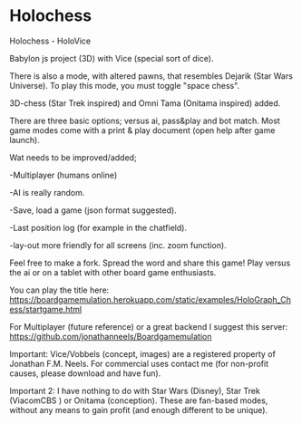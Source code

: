 # Holochess
Holochess - HoloVice

Babylon js project (3D) with Vice (special sort of dice). 

There is also a mode, with altered pawns, that resembles Dejarik (Star Wars Universe). 
To play this mode, you must toggle "space chess".

3D-chess (Star Trek inspired) and Omni Tama (Onitama inspired) added.

There are three basic options; versus ai, pass&play and bot match. 
Most game modes come with a print & play document (open help after game launch).



Wat needs to be improved/added;

-Multiplayer (humans online)

-AI is really random.

-Save, load a game (json format suggested).

-Last position log (for example in the chatfield).

-lay-out more friendly for all screens (inc. zoom function).



Feel free to make a fork. Spread the word and share this game! Play versus the ai or on a tablet with other board game enthusiasts.


You can play the title here: https://boardgamemulation.herokuapp.com/static/examples/HoloGraph_Chess/startgame.html

For Multiplayer  (future reference) or a great backend I suggest this server: https://github.com/jonathanneels/Boardgamemulation

Important: Vice/Vobbels (concept, images) are a registered property of Jonathan F.M. Neels. 
For commercial uses contact me (for non-profit causes, please download and have fun). 

Important 2: 
I have nothing to do with Star Wars (Disney), Star Trek (ViacomCBS
) or Onitama (conception). 
These are fan-based modes, without any means to gain profit (and enough different to be unique).


